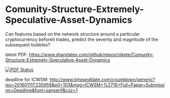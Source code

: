 # Comunity-Structure-Extremely-Speculative-Asset-Dynamics
Can features based on the network structure around a particular cryptocurrency beforeit trades, predict the severity and magnitude of the subsequent bubbles?

latest PDF: https://www.sharelatex.com/github/repos/nikete/Comunity-Structure-Extremely-Speculative-Asset-Dynamics

[![PDF Status](https://www.sharelatex.com/github/repos/nikete/Comunity-Structure-Extremely-Speculative-Asset-Dynamics/builds/latest/badge.svg)](https://www.sharelatex.com/github/repos/nikete/Comunity-Structure-Extremely-Speculative-Asset-Dynamics/builds/latest/output.pdf)


deadline for ICWSM: http://www.timeanddate.com/countdown/generic?iso=20160111T235959&p0=103&msg=ICWSM+%2716+Full+Paper+Submission+Deadline&font=sanserif&csz=1
